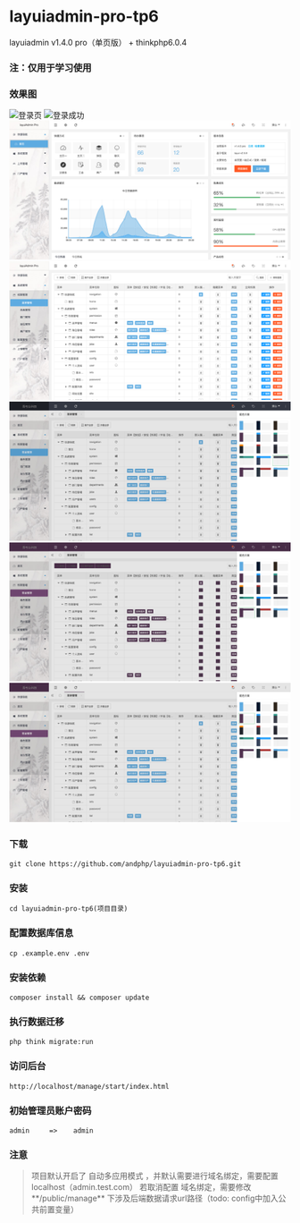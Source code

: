 # layuiadmin-pro-tp6
layuiadmin v1.4.0 pro（单页版） + thinkphp6.0.4

### 注：仅用于学习使用

### 效果图
![登录页](https://github.com/andphp/layuiadmin-pro-tp6/blob/master/public/static/images/readme1.png?raw=true)
![登录成功](https://github.com/andphp/layuiadmin-pro-tp6/blob/master/public/static/images/readme2.png?raw=true)
![欢迎页](https://github.com/andphp/layuiadmin-pro-tp6/blob/master/public/static/images/readme3.png?raw=true)
![菜单权限页](https://github.com/andphp/layuiadmin-pro-tp6/blob/master/public/static/images/readme4.png?raw=true)
![切换主题](https://github.com/andphp/layuiadmin-pro-tp6/blob/master/public/static/images/readme5.png?raw=true)
![切换主题](https://github.com/andphp/layuiadmin-pro-tp6/blob/master/public/static/images/readme6.png?raw=true)
![切换主题](https://github.com/andphp/layuiadmin-pro-tp6/blob/master/public/static/images/readme7.png?raw=true)
### 下载

```
git clone https://github.com/andphp/layuiadmin-pro-tp6.git
```

### 安装

```
cd layuiadmin-pro-tp6(项目目录)
```

### 配置数据库信息

```
cp .example.env .env
```

### 安装依赖
```
composer install && composer update
```
### 执行数据迁移

```
php think migrate:run
```

### 访问后台

```
http://localhost/manage/start/index.html
```

### 初始管理员账户密码

```
admin     =>    admin
```

### 注意

> 项目默认开启了 自动多应用模式 ，并默认需要进行域名绑定，需要配置 localhost（admin.test.com）
> 若取消配置 域名绑定，需要修改**/public/manage** 下涉及后端数据请求url路径（todo: config中加入公共前置变量）
